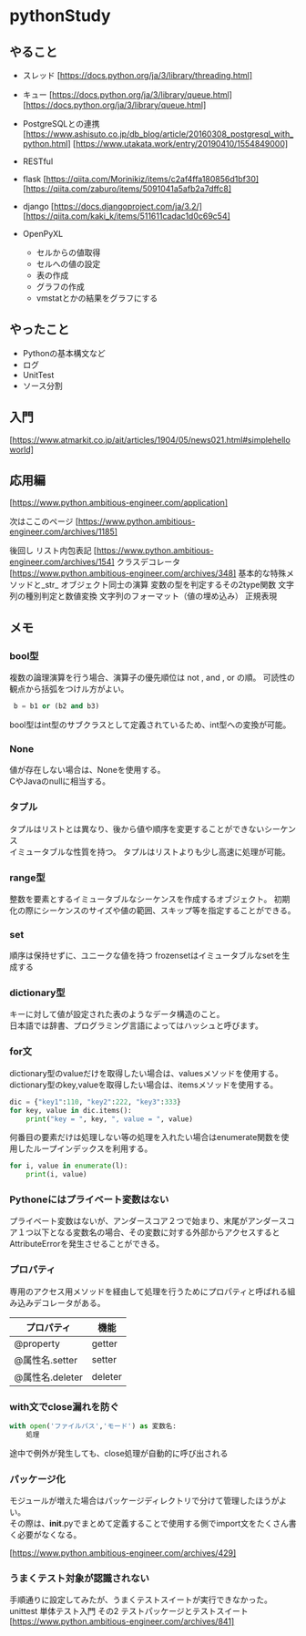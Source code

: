 # pythonStudy

## やること

- スレッド
  [https://docs.python.org/ja/3/library/threading.html]

- キュー
  [https://docs.python.org/ja/3/library/queue.html]
  [https://docs.python.org/ja/3/library/queue.html]

- PostgreSQLとの連携
  [https://www.ashisuto.co.jp/db_blog/article/20160308_postgresql_with_python.html]
  [https://www.utakata.work/entry/20190410/1554849000]

- RESTful
 - flask 
   [https://qiita.com/Morinikiz/items/c2af4ffa180856d1bf30]
   [https://qiita.com/zaburo/items/5091041a5afb2a7dffc8]

 - django
   [https://docs.djangoproject.com/ja/3.2/]
   [https://qiita.com/kaki_k/items/511611cadac1d0c69c54]

 - OpenPyXL
   - セルからの値取得
   - セルへの値の設定
   - 表の作成
   - グラフの作成
   - vmstatとかの結果をグラフにする

## やったこと

- Pythonの基本構文など
- ログ
- UnitTest
- ソース分割


## 入門

 [https://www.atmarkit.co.jp/ait/articles/1904/05/news021.html#simplehelloworld]

## 応用編

[https://www.python.ambitious-engineer.com/application]

 次はここのページ
 [https://www.python.ambitious-engineer.com/archives/1185]
 

後回し
リスト内包表記
[https://www.python.ambitious-engineer.com/archives/154]
クラスデコレータ
[https://www.python.ambitious-engineer.com/archives/348]
基本的な特殊メソッドと_str_
オブジェクト同士の演算
変数の型を判定するその2type関数
文字列の種別判定と数値変換
文字列のフォーマット（値の埋め込み）
正規表現



 ## メモ

 ### bool型

 複数の論理演算を行う場合、演算子の優先順位は not , and , or の順。
 可読性の観点から括弧をつけル方がよい。

```python
 b = b1 or (b2 and b3)
```

bool型はint型のサブクラスとして定義されているため、int型への変換が可能。

### None

値が存在しない場合は、Noneを使用する。  
CやJavaのnullに相当する。

### タプル

タプルはリストとは異なり、後から値や順序を変更することができないシーケンス  
イミュータブルな性質を持つ。
タプルはリストよりも少し高速に処理が可能。  

### range型

整数を要素とするイミュータブルなシーケンスを作成するオブジェクト。
初期化の際にシーケンスのサイズや値の範囲、スキップ等を指定することができる。

### set

順序は保持せずに、ユニークな値を持つ
frozensetはイミュータブルなsetを生成する

### dictionary型

キーに対して値が設定された表のようなデータ構造のこと。  
日本語では辞書、プログラミング言語によってはハッシュと呼びます。

### for文

dictionary型のvalueだけを取得したい場合は、valuesメソッドを使用する。  
dictionary型のkey,valueを取得したい場合は、itemsメソッドを使用する。

```python
dic = {"key1":110, "key2":222, "key3":333}
for key, value in dic.items():
    print("key = ", key, ", value = ", value)

```

何番目の要素だけは処理しない等の処理を入れたい場合はenumerate関数を使用したループインデックスを利用する。

```python
for i, value in enumerate(l):
    print(i, value)
```

### Pythoneにはプライベート変数はない

プライベート変数はないが、アンダースコア２つで始まり、末尾がアンダースコア１つ以下となる変数名の場合、その変数に対する外部からアクセスするとAttributeErrorを発生させることができる。

### プロパティ

専用のアクセス用メソッドを経由して処理を行うためにプロパティと呼ばれる組み込みデコレータがある。

| プロパティ | 機能 |
| --------- | ---- |
| @property | getter |
| @属性名.setter | setter |
| @属性名.deleter | deleter |

### with文でclose漏れを防ぐ

```python
with open('ファイルパス','モード') as 変数名:
    処理
```

途中で例外が発生しても、close処理が自動的に呼び出される

### パッケージ化

モジュールが増えた場合はパッケージディレクトリで分けて管理したほうがよい。  
その際は、__init__.pyでまとめて定義することで使用する側でimport文をたくさん書く必要がなくなる。

[https://www.python.ambitious-engineer.com/archives/429]

### うまくテスト対象が認識されない

手順通りに設定してみたが、うまくテストスイートが実行できなかった。
unittest 単体テスト入門 その2 テストパッケージとテストスイート
[https://www.python.ambitious-engineer.com/archives/841]